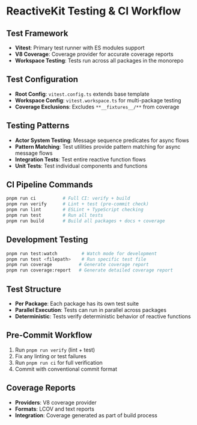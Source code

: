 # ReactiveKit Testing & CI Workflow

## Test Framework
- **Vitest**: Primary test runner with ES modules support
- **V8 Coverage**: Coverage provider for accurate coverage reports
- **Workspace Testing**: Tests run across all packages in the monorepo

## Test Configuration
- **Root Config**: `vitest.config.ts` extends base template
- **Workspace Config**: `vitest.workspace.ts` for multi-package testing
- **Coverage Exclusions**: Excludes `**__fixtures__/**` from coverage

## Testing Patterns
- **Actor System Testing**: Message sequence predicates for async flows
- **Pattern Matching**: Test utilities provide pattern matching for async message flows
- **Integration Tests**: Test entire reactive function flows
- **Unit Tests**: Test individual components and functions

## CI Pipeline Commands
```bash
pnpm run ci          # Full CI: verify + build
pnpm run verify      # Lint + test (pre-commit check)
pnpm run lint        # ESLint + TypeScript checking
pnpm run test        # Run all tests
pnpm run build       # Build all packages + docs + coverage
```

## Development Testing
```bash
pnpm run test:watch         # Watch mode for development
pnpm run test <filepath>    # Run specific test file
pnpm run coverage          # Generate coverage report
pnpm run coverage:report   # Generate detailed coverage report
```

## Test Structure
- **Per Package**: Each package has its own test suite
- **Parallel Execution**: Tests can run in parallel across packages
- **Deterministic**: Tests verify deterministic behavior of reactive functions

## Pre-Commit Workflow
1. Run `pnpm run verify` (lint + test)
2. Fix any linting or test failures
3. Run `pnpm run ci` for full verification
4. Commit with conventional commit format

## Coverage Reports
- **Providers**: V8 coverage provider
- **Formats**: LCOV and text reports
- **Integration**: Coverage generated as part of build process